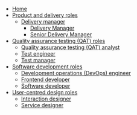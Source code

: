 * [Home](/)
* [Product and delivery roles]()
    * [Delivery manager](/delivery-manager/)
      * [Delivery Manager](/delivery-manager/DeliveryManager.md)
      * [Senior Delivery Manager](/SeniorDeliveryManager.md)
* [Quality assurance testing (QAT) roles]()
    * [Quality assurance testing (QAT) analyst]()
    * [Test engineer]()
    * [Test manager]()
* [Software development roles]()
    * [Development operations (DevOps) engineer](/devops/)
    * [Frontend developer](/frontend-developer)
    * [Software developer](/software-developer/)
* [User-centred design roles]()
    * [Interaction designer](/interaction-designer/)
    * [Service designer](/service-designer/)
